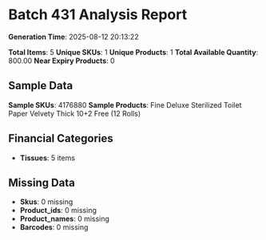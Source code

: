 # Batch 431 Analysis Report

**Generation Time**: 2025-08-12 20:13:22

**Total Items**: 5
**Unique SKUs**: 1
**Unique Products**: 1
**Total Available Quantity**: 800.00
**Near Expiry Products**: 0

## Sample Data
**Sample SKUs**: 4176880
**Sample Products**: Fine Deluxe Sterilized Toilet Paper Velvety Thick 10+2 Free (12 Rolls)

## Financial Categories
- **Tissues**: 5 items

## Missing Data
- **Skus**: 0 missing
- **Product_ids**: 0 missing
- **Product_names**: 0 missing
- **Barcodes**: 0 missing
